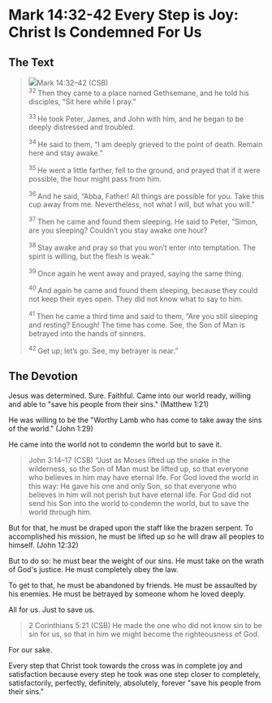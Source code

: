 # Mark 14:32-42 Every Step is Joy: Christ Is Condemned For Us

## The Text

><img class="intro-right" src="/images/art-mark.jpg">Mark 14:32–42 (CSB)  
><sup> 32 </sup> Then they came to a place named Gethsemane, and he told his disciples, “Sit here while I pray.” 
>
><sup> 33 </sup> He took Peter, James, and John with him, and he began to be deeply distressed and troubled. 
>
><sup> 34 </sup> He said to them, “I am deeply grieved to the point of death. Remain here and stay awake.” 
>
><sup> 35 </sup> He went a little farther, fell to the ground, and prayed that if it were possible, the hour might pass from him. 
>
><sup> 36 </sup> And he said, “Abba, Father! All things are possible for you. Take this cup away from me. Nevertheless, not what I will, but what you will.” 
>
><sup> 37 </sup> Then he came and found them sleeping. He said to Peter, “Simon, are you sleeping? Couldn’t you stay awake one hour? 
>
><sup> 38 </sup> Stay awake and pray so that you won’t enter into temptation. The spirit is willing, but the flesh is weak.” 
>
><sup> 39 </sup> Once again he went away and prayed, saying the same thing. 
>
><sup> 40 </sup> And again he came and found them sleeping, because they could not keep their eyes open. They did not know what to say to him. 
>
><sup> 41 </sup> Then he came a third time and said to them, “Are you still sleeping and resting? Enough! The time has come. See, the Son of Man is betrayed into the hands of sinners. 
>
><sup> 42 </sup> Get up; let’s go. See, my betrayer is near.”

## The Devotion

Jesus was determined. Sure. Faithful. Came into our world ready, willing and able to "save his people from their sins." (Matthew 1:21)

He was willing to be the "Worthy Lamb who has come to take away the sins of the world." (John 1:29)

He came into the world not to condemn the world but to save it.

>John 3:14–17 (CSB) “Just as Moses lifted up the snake in the wilderness, so the Son of Man must be lifted up, so that everyone who believes in him may have eternal life. For God loved the world in this way: He gave his one and only Son, so that everyone who believes in him will not perish but have eternal life. For God did not send his Son into the world to condemn the world, but to save the world through him.

But for that, he must be draped upon the staff like the brazen serpent.  To accomplished his mission, he must be lifted up so he will draw all peoples to himself. (John 12:32)

But to do so: he must bear the weight of our sins. He must take on the wrath of God's justice. He must completely obey the law.

To get to that, he must be abandoned by friends. He must be assaulted by his enemies. He must be betrayed by someone whom he loved deeply.

All for us. Just to save us.

>2 Corinthians 5:21 (CSB) He made the one who did not know sin to be sin for us, so that in him we might become the righteousness of God.

For our sake.

Every step that Christ took towards the cross was in complete joy and satisfaction because every step he took was one step closer to completely, satisfactorily, perfectly, definitely, absolutely, forever "save his people from their sins."
